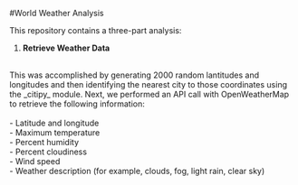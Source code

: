 #World Weather Analysis

This repository contains a three-part analysis:

  1. **Retrieve Weather Data**
  <br/>
  This was accomplished by generating 2000 random lantitudes and longitudes and then identifying the nearest city to those coordinates using the _citipy_ module. Next, we performed an API call with OpenWeatherMap to retrieve the following information:<br/><br>
    - Latitude and longitude<br>
    - Maximum temperature<br>
    - Percent humidity<br>
    - Percent cloudiness<br>
    - Wind speed<br>
    - Weather description (for example, clouds, fog, light rain, clear sky)<br>

